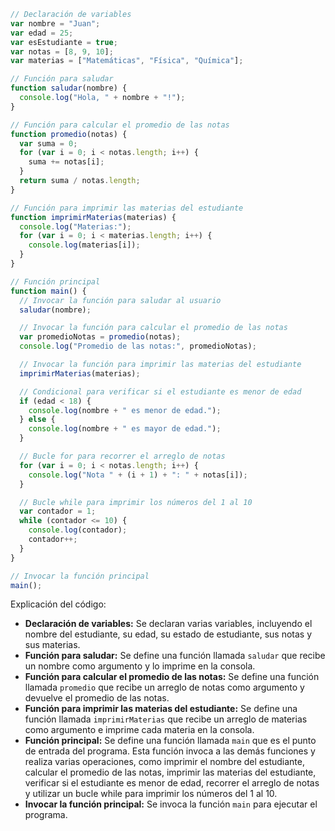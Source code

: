 ```javascript
// Declaración de variables
var nombre = "Juan";
var edad = 25;
var esEstudiante = true;
var notas = [8, 9, 10];
var materias = ["Matemáticas", "Física", "Química"];

// Función para saludar
function saludar(nombre) {
  console.log("Hola, " + nombre + "!");
}

// Función para calcular el promedio de las notas
function promedio(notas) {
  var suma = 0;
  for (var i = 0; i < notas.length; i++) {
    suma += notas[i];
  }
  return suma / notas.length;
}

// Función para imprimir las materias del estudiante
function imprimirMaterias(materias) {
  console.log("Materias:");
  for (var i = 0; i < materias.length; i++) {
    console.log(materias[i]);
  }
}

// Función principal
function main() {
  // Invocar la función para saludar al usuario
  saludar(nombre);

  // Invocar la función para calcular el promedio de las notas
  var promedioNotas = promedio(notas);
  console.log("Promedio de las notas:", promedioNotas);

  // Invocar la función para imprimir las materias del estudiante
  imprimirMaterias(materias);

  // Condicional para verificar si el estudiante es menor de edad
  if (edad < 18) {
    console.log(nombre + " es menor de edad.");
  } else {
    console.log(nombre + " es mayor de edad.");
  }

  // Bucle for para recorrer el arreglo de notas
  for (var i = 0; i < notas.length; i++) {
    console.log("Nota " + (i + 1) + ": " + notas[i]);
  }

  // Bucle while para imprimir los números del 1 al 10
  var contador = 1;
  while (contador <= 10) {
    console.log(contador);
    contador++;
  }
}

// Invocar la función principal
main();

```

Explicación del código:

* **Declaración de variables:** Se declaran varias variables, incluyendo el nombre del estudiante, su edad, su estado de estudiante, sus notas y sus materias.
* **Función para saludar:** Se define una función llamada `saludar` que recibe un nombre como argumento y lo imprime en la consola.
* **Función para calcular el promedio de las notas:** Se define una función llamada `promedio` que recibe un arreglo de notas como argumento y devuelve el promedio de las notas.
* **Función para imprimir las materias del estudiante:** Se define una función llamada `imprimirMaterias` que recibe un arreglo de materias como argumento e imprime cada materia en la consola.
* **Función principal:** Se define una función llamada `main` que es el punto de entrada del programa. Esta función invoca a las demás funciones y realiza varias operaciones, como imprimir el nombre del estudiante, calcular el promedio de las notas, imprimir las materias del estudiante, verificar si el estudiante es menor de edad, recorrer el arreglo de notas y utilizar un bucle while para imprimir los números del 1 al 10.
* **Invocar la función principal:** Se invoca la función `main` para ejecutar el programa.